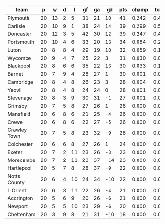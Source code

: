 |     team     | p  | w  | d | l  | gf | ga | gd  | pts | champ | top2  | top3  | top4  |  5-7  | bot4  | bot3  | bot2  |
|--------------|----|----|---|----|----|----|-----|-----|-------|-------|-------|-------|-------|-------|-------|-------|
| Plymouth     | 20 | 13 | 2 |  5 | 31 | 21 |  10 |  41 | 0.242 | 0.455 | 0.623 | 0.749 | 0.203 | 0.000 | 0.000 | 0.000|
| Carlisle     | 20 | 10 | 9 |  1 | 38 | 24 |  14 |  39 | 0.299 | 0.519 | 0.681 | 0.799 | 0.164 | 0.000 | 0.000 | 0.000|
| Doncaster    | 20 | 12 | 3 |  5 | 42 | 30 |  12 |  39 | 0.247 | 0.447 | 0.613 | 0.742 | 0.203 | 0.000 | 0.000 | 0.000|
| Portsmouth   | 20 | 10 | 4 |  6 | 33 | 20 |  13 |  34 | 0.084 | 0.201 | 0.344 | 0.496 | 0.340 | 0.000 | 0.000 | 0.000|
| Luton        | 20 |  8 | 8 |  4 | 29 | 19 |  10 |  32 | 0.059 | 0.157 | 0.282 | 0.423 | 0.365 | 0.001 | 0.000 | 0.000|
| Wycombe      | 20 |  9 | 4 |  7 | 25 | 22 |   3 |  31 | 0.030 | 0.088 | 0.173 | 0.275 | 0.391 | 0.002 | 0.001 | 0.000|
| Blackpool    | 20 |  8 | 6 |  6 | 35 | 22 |  13 |  30 | 0.033 | 0.100 | 0.195 | 0.318 | 0.388 | 0.001 | 0.000 | 0.000|
| Barnet       | 20 |  7 | 9 |  4 | 28 | 27 |   1 |  30 | 0.001 | 0.006 | 0.013 | 0.027 | 0.139 | 0.040 | 0.023 | 0.010|
| Cambridge    | 20 |  8 | 4 |  8 | 26 | 23 |   3 |  28 | 0.004 | 0.014 | 0.035 | 0.072 | 0.225 | 0.013 | 0.007 | 0.003|
| Yeovil       | 20 |  8 | 4 |  8 | 24 | 24 |   0 |  28 | 0.001 | 0.006 | 0.013 | 0.029 | 0.126 | 0.041 | 0.025 | 0.012|
| Stevenage    | 20 |  8 | 3 |  9 | 30 | 31 |  -1 |  27 | 0.001 | 0.005 | 0.013 | 0.031 | 0.134 | 0.042 | 0.024 | 0.011|
| Grimsby      | 20 |  7 | 5 |  8 | 27 | 26 |   1 |  26 | 0.000 | 0.001 | 0.004 | 0.010 | 0.061 | 0.111 | 0.072 | 0.038|
| Mansfield    | 20 |  6 | 8 |  6 | 21 | 25 |  -4 |  26 | 0.000 | 0.000 | 0.002 | 0.006 | 0.042 | 0.135 | 0.087 | 0.049|
| Crewe        | 20 |  6 | 8 |  6 | 22 | 27 |  -5 |  26 | 0.000 | 0.001 | 0.002 | 0.004 | 0.037 | 0.154 | 0.101 | 0.057|
| Crawley Town | 20 |  7 | 5 |  8 | 23 | 32 |  -9 |  26 | 0.000 | 0.000 | 0.002 | 0.005 | 0.039 | 0.167 | 0.109 | 0.064|
| Colchester   | 20 |  6 | 6 |  8 | 27 | 26 |   1 |  24 | 0.000 | 0.000 | 0.002 | 0.007 | 0.048 | 0.141 | 0.095 | 0.051|
| Exeter       | 20 |  7 | 2 | 11 | 23 | 26 |  -3 |  23 | 0.000 | 0.001 | 0.002 | 0.004 | 0.034 | 0.182 | 0.119 | 0.071|
| Morecambe    | 20 |  7 | 2 | 11 | 23 | 37 | -14 |  23 | 0.000 | 0.000 | 0.000 | 0.001 | 0.013 | 0.333 | 0.247 | 0.160|
| Hartlepool   | 20 |  5 | 7 |  8 | 28 | 37 |  -9 |  22 | 0.000 | 0.000 | 0.000 | 0.000 | 0.004 | 0.493 | 0.394 | 0.281|
| Notts County | 20 |  6 | 4 | 10 | 24 | 34 | -10 |  22 | 0.000 | 0.000 | 0.000 | 0.000 | 0.007 | 0.430 | 0.336 | 0.226|
| L Orient     | 20 |  6 | 3 | 11 | 22 | 26 |  -4 |  21 | 0.000 | 0.000 | 0.000 | 0.000 | 0.006 | 0.437 | 0.339 | 0.232|
| Accrington   | 20 |  5 | 6 |  9 | 20 | 26 |  -6 |  21 | 0.000 | 0.000 | 0.001 | 0.003 | 0.023 | 0.228 | 0.158 | 0.094|
| Newport      | 20 |  5 | 5 | 10 | 23 | 29 |  -6 |  20 | 0.000 | 0.000 | 0.000 | 0.001 | 0.007 | 0.432 | 0.335 | 0.231|
| Cheltenham   | 20 |  3 | 9 |  8 | 21 | 31 | -10 |  18 | 0.000 | 0.000 | 0.000 | 0.000 | 0.001 | 0.619 | 0.527 | 0.411|
